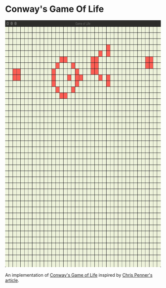 # Conway's Game Of Life

<div align="center">
  <img src="example.gif" width="800" height="800">
</div>

An implementation of [Conway's Game of Life](https://en.wikipedia.org/wiki/Conway%27s_Game_of_Life) inspired by [Chris Penner's article](https://chrispenner.ca/posts/conways-game-of-life).
